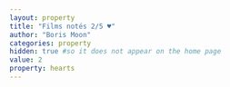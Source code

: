 ```yaml
---
layout: property
title: "Films notés 2/5 ♥"
author: "Boris Moon"
categories: property
hidden: true #so it does not appear on the home page
value: 2
property: hearts
---
```


